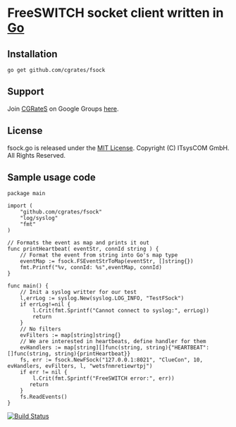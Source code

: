 # FreeSWITCH socket client written in [Go](http://cgrates.org/ "Go Website")

## Installation ##

`go get github.com/cgrates/fsock`

## Support ##
Join [CGRateS](http://www.cgrates.org/ "CGRateS Website") on Google Groups [here](https://groups.google.com/forum/#!forum/cgrates "CGRateS on GoogleGroups").

## License ##
fsock.go is released under the [MIT License](http://www.opensource.org/licenses/mit-license.php "MIT License").
Copyright (C) ITsysCOM GmbH. All Rights Reserved.

## Sample usage code ##
```
package main

import (
    "github.com/cgrates/fsock"
    "log/syslog"
    "fmt"
)

// Formats the event as map and prints it out
func printHeartbeat( eventStr, connId string ) {
    // Format the event from string into Go's map type
    eventMap := fsock.FSEventStrToMap(eventStr, []string{})
    fmt.Printf("%v, connId: %s",eventMap, connId)
}

func main() {
    // Init a syslog writter for our test
    l,errLog := syslog.New(syslog.LOG_INFO, "TestFSock")
    if errLog!=nil {
        l.Crit(fmt.Sprintf("Cannot connect to syslog:", errLog))
        return
    }
    // No filters
    evFilters := map[string]string{}
    // We are interested in heartbeats, define handler for them
    evHandlers := map[string][]func(string, string){"HEARTBEAT": []func(string, string){printHeartbeat}}
    fs, err := fsock.NewFSock("127.0.0.1:8021", "ClueCon", 10, evHandlers, evFilters, l, "wetsfnmretiewrtpj")
    if err != nil {
        l.Crit(fmt.Sprintf("FreeSWITCH error:", err))
	   return
    }
    fs.ReadEvents()
}
```

[![Build Status](https://secure.travis-ci.org/cgrates/fsock.png)](http://travis-ci.org/cgrates/fsock)

